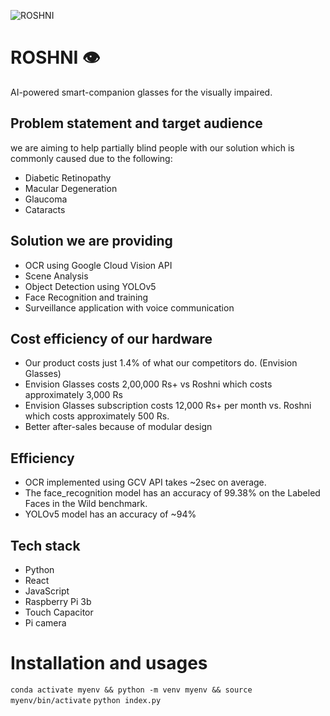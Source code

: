 ![ROSHNI](https://github.com/mukundsolanki/ROSHNI/assets/114515612/96adbc67-c361-4422-a27c-28b31aef7fca)
# ROSHNI 👁️
AI-powered smart-companion glasses for the visually impaired.

## Problem statement and target audience
we are aiming to help partially blind people with our solution which is commonly caused due to the following:
* Diabetic Retinopathy
* Macular Degeneration
* Glaucoma
* Cataracts

## Solution we are providing
* OCR using Google Cloud Vision API
* Scene Analysis
* Object Detection using YOLOv5
* Face Recognition and training
* Surveillance application with voice communication

## Cost efficiency of our hardware
* Our product costs just 1.4% of what our competitors do. (Envision Glasses)
* Envision Glasses costs 2,00,000 Rs+ vs Roshni which costs approximately 3,000 Rs
* Envision Glasses subscription costs 12,000 Rs+ per month vs. Roshni which costs approximately 500 Rs.
* Better after-sales because of modular design

## Efficiency
* OCR implemented using GCV API takes ~2sec on average.
* The face_recognition model has an accuracy of 99.38% on the Labeled Faces in the Wild benchmark.
* YOLOv5 model has an accuracy of ~94%

## Tech stack
* Python
* React
* JavaScript
* Raspberry Pi 3b
* Touch Capacitor
* Pi camera

# Installation and usages
```conda activate myenv && python -m venv myenv && source myenv/bin/activate```
```python index.py```
